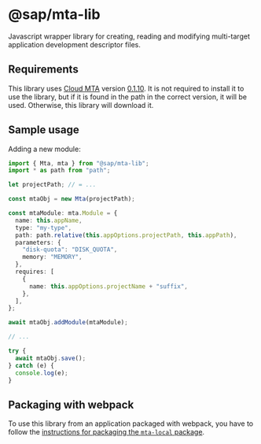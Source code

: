 # @sap/mta-lib

Javascript wrapper library for creating, reading and modifying multi-target application development descriptor files.

## Requirements

This library uses [Cloud MTA](https://github.com/SAP/cloud-mta) version [0.1.10](https://github.com/SAP/cloud-mta/releases/tag/v0.1.10).
It is not required to install it to use the library, but if it is found in the path in the correct version, it will be used.
Otherwise, this library will download it.

## Sample usage

Adding a new module:

```typescript
import { Mta, mta } from "@sap/mta-lib";
import * as path from "path";

let projectPath; // = ...

const mtaObj = new Mta(projectPath);

const mtaModule: mta.Module = {
  name: this.appName,
  type: "my-type",
  path: path.relative(this.appOptions.projectPath, this.appPath),
  parameters: {
    "disk-quota": "DISK_QUOTA",
    memory: "MEMORY",
  },
  requires: [
    {
      name: this.appOptions.projectName + "suffix",
    },
  ],
};

await mtaObj.addModule(mtaModule);

// ...

try {
  await mtaObj.save();
} catch (e) {
  console.log(e);
}
```

## Packaging with webpack

To use this library from an application packaged with webpack, you have to follow the [instructions for packaging the `mta-local` package](https://github.com/SAP/cloud-mta#packaging-with-webpack).
